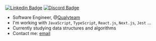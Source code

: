 [![Linkedin Badge](https://img.shields.io/badge/-Linkedin%20-228BE6?style=flat-square&logo=Linkedin&logoColor=white&link=https://www.linkedin.com/in/douglaspo/)](https://www.linkedin.com/in/douglaspo/)
[![Discord Badge](https://img.shields.io/badge/-Discord%20-228BE6?style=flat-square&logo=discord&logoColor=white&link=https://discord.com/users/393537988031938560)](https://discord.com/users/393537988031938560)
<br />

- Software Engineer, @[Qualyteam]([https://qualyteam.com/pb/])
- I'm working with `JavaScript`, `TypeScript`, `React.js`, `Next.js`, `Jest` ...
- Currently studying data structures and algorithms
- Contact me: [email](mailto:douglaspo_97@outlook.com)
